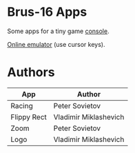 # Brus-16 Apps

Some apps for a tiny game [console](https://github.com/true-grue/Brus-16).

[Online emulator](https://true-grue.github.io/Brus-16-Apps/brus16.html) (use cursor keys).

# Authors

| App  | Author |
| ---- | ------ |
| Racing  | Peter Sovietov |
| Flippy Rect  | Vladimir Miklashevich |
| Zoom  | Peter Sovietov |
| Logo  | Vladimir Miklashevich |
